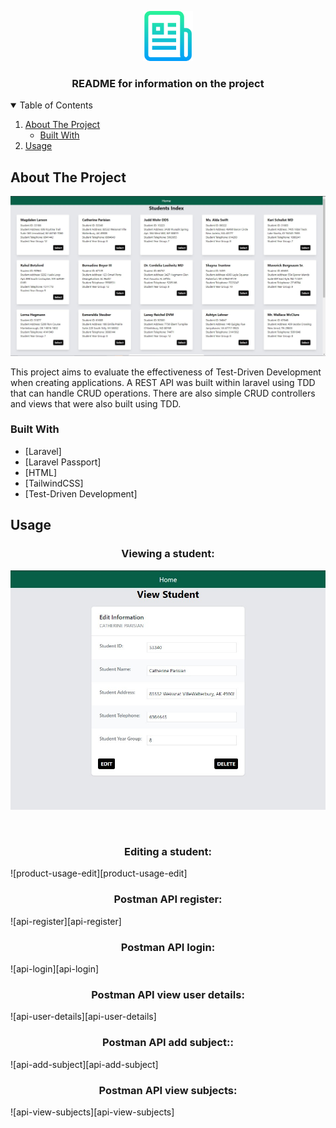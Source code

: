 <p align="center">
  <a href="https://github.com/othneildrew/Best-README-Template">
    <img src="images/logo.png" alt="Logo" width="80" height="80">
  </a>

  <h3 align="center">README for information on the project</h3>  
</p>

<!-- TABLE OF CONTENTS -->
<details open="open">
  <summary>Table of Contents</summary>
  <ol>
    <li>
      <a href="#about-the-project">About The Project</a>
      <ul>
        <li><a href="#built-with">Built With</a></li>
      </ul>
    </li>    
    <li><a href="#usage">Usage</a></li>    
  </ol>
</details>



<!-- ABOUT THE PROJECT -->
## About The Project

![product-screenshot][product-screenshot]

This project aims to evaluate the effectiveness of Test-Driven Development when creating applications. A REST API was built within laravel using TDD that can handle CRUD operations. There are also simple CRUD controllers and views that were also built using TDD.

### Built With

* [Laravel]
* [Laravel Passport]
* [HTML]
* [TailwindCSS]
* [Test-Driven Development]

<!-- USAGE EXAMPLES -->
## Usage

<p align="center">
  <h3 align="center">Viewing a student:</h3>  
</p>

![product-usage-view][product-usage-view]

<br>

<p align="center">
  <h3 align="center">Editing a student:</h3>  
</p>
![product-usage-edit][product-usage-edit]
<br>
<p align="center">
  <h3 align="center">Postman API register:</h3>  
</p>
![api-register][api-register]
<br>
<p align="center">
  <h3 align="center">Postman API login:</h3>  
</p>
![api-login][api-login]
<br>
<p align="center">
  <h3 align="center">Postman API view user details:</h3>  
</p>
![api-user-details][api-user-details]
<br>
<p align="center">
  <h3 align="center">Postman API add subject::</h3>  
</p>
![api-add-subject][api-add-subject]
<br>
<p align="center">
  <h3 align="center">Postman API view subjects:</h3>  
</p>
![api-view-subjects][api-view-subjects]
<br>



<!-- MARKDOWN LINKS & IMAGES -->
<!-- https://www.markdownguide.org/basic-syntax/#reference-style-links -->
[product-screenshot]: images/projectScreenshot.jpg
[product-usage-view]: images/projectUsageView.jpg
[product-usage-edit]: images/projectUsageEdit.jpg
[api-register]: images/apiRegister.jpg
[api-login]: images/apiLogin.jpg
[api-user-details]: images/apiShowUser.jpg
[api-add-subject]: images/apiAddSubject.jpg
[api-view-subjects]: images/apiShowSubjects.jpg

